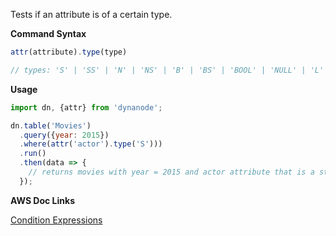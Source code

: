 Tests if an attribute is of a certain type.

**Command Syntax**

```javascript
attr(attribute).type(type)

// types: 'S' | 'SS' | 'N' | 'NS' | 'B' | 'BS' | 'BOOL' | 'NULL' | 'L' | 'M'
```  

**Usage**

```javascript
import dn, {attr} from 'dynanode';

dn.table('Movies')
  .query({year: 2015})
  .where(attr('actor').type('S')))
  .run()
  .then(data => {
    // returns movies with year = 2015 and actor attribute that is a string
  });
```

**AWS Doc Links**

[Condition Expressions](http://docs.aws.amazon.com/amazondynamodb/latest/developerguide/Expressions.SpecifyingConditions.html)